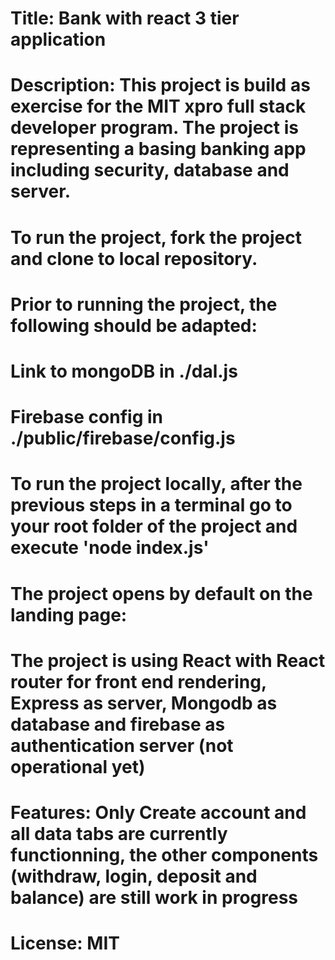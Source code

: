 # Title: Bank with react 3 tier application

# Description: This project is build as exercise for the MIT xpro full stack developer program. The project is representing a basing banking app including security, database and server.

# To run the project, fork the project and clone to local repository.
# Prior to running the project, the following should be adapted:
#    Link to mongoDB in ./dal.js
#    Firebase config in ./public/firebase/config.js 

# To run the project locally, after the previous steps in a terminal go to your root folder of the project and execute 'node index.js'

# The project opens by default on the landing page:
# 

# The project is using React with React router for front end rendering, Express as server, Mongodb as database and firebase as authentication server (not operational yet)

# Features: Only Create account and all data tabs are currently functionning, the other components (withdraw, login, deposit and balance) are still work in progress

# License: MIT